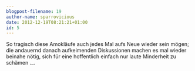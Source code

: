```yaml
---
blogpost-filename: 19
author-name: sparrovicious
date: 2012-12-19T08:21:21+01:00
id: 5
---
```


<p>So tragisch diese Amokläufe auch jedes Mal aufs Neue wieder sein mögen; die andauernd danach aufkeimenden Diskussionen machen es mal wieder beinahe nötig, sich für eine hoffentlich einfach nur laute Minderheit zu schämen ._.</p>


